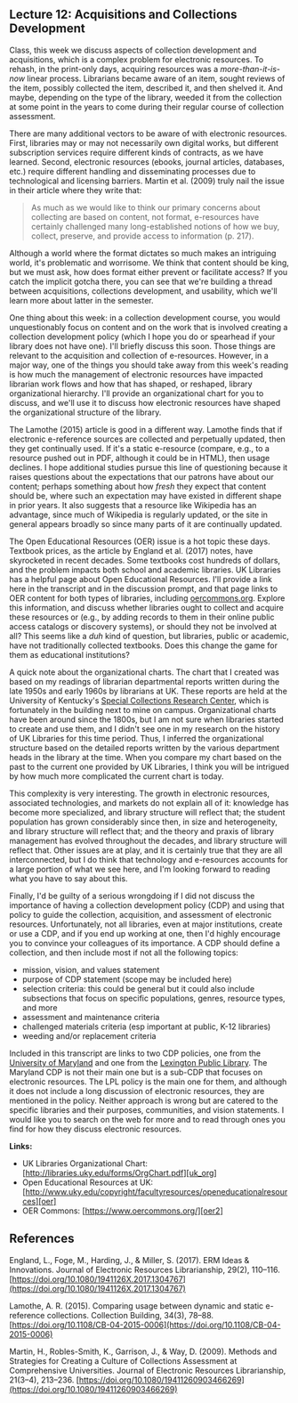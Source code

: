 ## Lecture 12: Acquisitions and Collections Development

Class, this week we discuss aspects of collection development and acquisitions, which is a complex problem for electronic resources. To rehash, in the print-only days, acquiring resources was a *more-than-it-is-now* linear process. Librarians became aware of an item, sought reviews of the item, possibly collected the item, described it, and then shelved it. And maybe, depending on the type of the library, weeded it from the collection at some point in the years to come during their regular course of collection assessment.

There are many additional vectors to be aware of with electronic resources. First, libraries may or may not necessarily own digital works, but different subscription services require different kinds of contracts, as we have learned. Second, electronic resources (ebooks, journal articles, databases, etc.) require different handling and disseminating processes due to technological and licensing barriers. Martin et al. (2009) truly nail the issue in their article where they write that:

> As much as we would like to think our primary concerns about collecting are based on content, not format, e-resources have certainly challenged many long-established notions of how we buy, collect, preserve, and provide access to information (p. 217).

Although a world where the format dictates so much makes an intriguing world, it's problematic and worrisome. We think that content should be king, but we must ask, how does format either prevent or facilitate access? If you catch the implicit gotcha there, you can see that we're building a thread between acquisitions, collections development, and usability, which we'll learn more about latter in the semester.

One thing about this week: in a collection development course, you would unquestionably focus on content and on the work that is involved creating a collection development policy (which I hope you do or spearhead if your library does not have one). I'll briefly discuss this soon. Those things are relevant to the acquisition and collection of e-resources. However, in a major way, one of the things you should take away from this week's reading is how much the management of electronic resources have impacted librarian work flows and how that has shaped, or reshaped, library organizational hierarchy. I'll provide an organizational chart for you to discuss, and we'll use it to discuss how electronic resources have shaped the organizational structure of the library.

The Lamothe (2015) article is good in a different way. Lamothe finds that if electronic e-reference sources are collected and perpetually updated, then they get continually used. If it's a static e-resource (compare, e.g., to a resource pushed out in PDF, although it could be in HTML), then usage declines. I hope additional studies pursue this line of questioning because it raises questions about the expectations that our patrons have about our content; perhaps something about how *fresh* they expect that content should be, where such an expectation may have existed in different shape in prior years. It also suggests that a resource like Wikipedia has an advantage, since much of Wikipedia is regularly updated, or the site in general appears broadly so since many parts of it are continually updated.

The Open Educational Resources (OER) issue is a hot topic these days. Textbook prices, as the article by England et al. (2017) notes, have skyrocketed in recent decades. Some textbooks cost hundreds of dollars, and the problem impacts both school and academic libraries. UK Libraries has a helpful page about Open Educational Resources. I'll provide a link here in the transcript and in the discussion prompt, and that page links to OER content for both types of libraries, including [oercommons.org][oer2]. Explore this information, and discuss whether libraries ought to collect and acquire these resources  or (e.g., by adding records to them in their online public access catalogs or discovery systems), or should they not be involved at all? This seems like a *duh* kind of question, but libraries, public or academic, have not traditionally collected textbooks. Does this change the game for them as educational institutions?

A quick note about the organizational charts. The chart that I created was based on my readings of librarian departmental reports written during the late 1950s and early 1960s by librarians at UK. These reports are held at the University of Kentucky's [Special Collections Research Center][spec_coll], which is fortunately in the building next to mine on campus. Organizational charts have been around since the 1800s, but I am not sure when libraries started to create and use them, and I didn't see one in my research on the history of UK Libraries for this time period. Thus, I inferred the organizational structure based on the detailed reports written by the various department heads in the library at the time. When you compare my chart based on the past to the current one provided by UK Libraries, I think you will be intrigued by how much more complicated the current chart is today.

This complexity is very interesting. The growth in electronic resources, associated technologies, and markets do not explain all of it: knowledge has become more specialized, and library structure will reflect that; the student population has grown considerably since then, in size and heterogeneity, and library structure will reflect that; and the theory and praxis of library management has evolved throughout the decades, and library structure will reflect that. Other issues are at play, and it is certainly true that they are all interconnected, but I do think that technology and e-resources accounts for a large portion of what we see here, and I'm looking forward to reading what you have to say about this.

Finally, I'd be guilty of a serious wrongdoing if I did not discuss the importance of having a collection development policy (CDP) and using that policy to guide the collection, acquisition, and assessment of electronic resources. Unfortunately, not all libraries, even at major institutions, create or use a CDP, and if you end up working at one, then I'd highly encourage you to convince your colleagues of its importance. A CDP should define a collection, and then include most if not all the following topics:

* mission, vision, and values statement
* purpose of CDP statement (scope may be included here)
* selection criteria: this could be general but it could also include subsections that focus on specific populations, genres, resource types, and more
* assessment and maintenance criteria
* challenged materials criteria (esp important at public, K-12 libraries)
* weeding and/or replacement criteria

Included in this transcript are links to two CDP policies, one from the [University of Maryland][er_policy] and one from the [Lexington Public Library][lexpub_policy]. The Maryland CDP is not their main one but is a sub-CDP that focuses on electronic resources. The LPL policy is the main one for them, and although it does not include a long discussion of electronic resources, they are mentioned in the policy. Neither approach is wrong but are catered to the specific libraries and their purposes, communities, and vision statements. I would like you to search on the web for more and to read through ones you find for how they discuss electronic resources.

**Links:**

* UK Libraries Organizational Chart: [http://libraries.uky.edu/forms/OrgChart.pdf][uk_org]
* Open Educational Resources at UK: [http://www.uky.edu/copyright/facultyresources/openeducationalresources][oer]
* OER Commons: [https://www.oercommons.org/][oer2]

[uk_org]:http://libraries.uky.edu/forms/OrgChart.pdf
[oer]:http://www.uky.edu/copyright/facultyresources/openeducationalresources
[oer2]:https://www.oercommons.org/
[spec_coll]:http://libraries.uky.edu/SC
[er_policy]:https://www.lib.umd.edu/collections/policies/electronic-resources
[lexpub_policy]:https://www.lexpublib.org/collection-development-policy

## References

England, L., Foge, M., Harding, J., & Miller, S. (2017). ERM Ideas & Innovations. Journal of Electronic Resources Librarianship, 29(2), 110–116. [https://doi.org/10.1080/1941126X.2017.1304767](https://doi.org/10.1080/1941126X.2017.1304767)

Lamothe, A. R. (2015). Comparing usage between dynamic and static e-reference collections. Collection Building, 34(3), 78–88. [https://doi.org/10.1108/CB-04-2015-0006](https://doi.org/10.1108/CB-04-2015-0006)

Martin, H., Robles-Smith, K., Garrison, J., & Way, D. (2009). Methods and Strategies for Creating a Culture of Collections Assessment at Comprehensive Universities. Journal of Electronic Resources Librarianship, 21(3–4), 213–236. [https://doi.org/10.1080/19411260903466269](https://doi.org/10.1080/19411260903466269)
